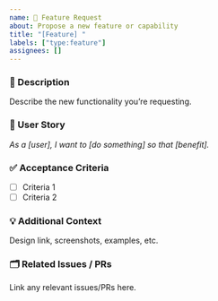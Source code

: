 ```yaml
---
name: 🚀 Feature Request
about: Propose a new feature or capability
title: "[Feature] "
labels: ["type:feature"]
assignees: []
---
```


### 📄 Description

Describe the new functionality you’re requesting.

### 🎯 User Story

_As a [user], I want to [do something] so that [benefit]._

### ✅ Acceptance Criteria

- [ ] Criteria 1
- [ ] Criteria 2

### 💡 Additional Context

Design link, screenshots, examples, etc.

### 🗂 Related Issues / PRs

Link any relevant issues/PRs here.
